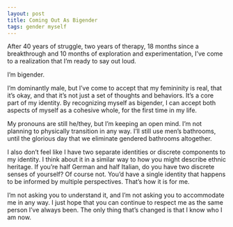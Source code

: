 ```yaml
---
layout: post
title: Coming Out As Bigender
tags: gender myself
---
```


After 40 years of struggle, two years of therapy, 18 months since a breakthrough and 10 months of exploration and experimentation, I’ve come to a realization that I’m ready to say out loud.

I’m bigender.

I’m dominantly male, but I’ve come to accept that my femininity is real, that it’s okay, and that it’s not just a set of thoughts and behaviors. It’s a core part of my identity. By recognizing myself as bigender, I can accept both aspects of myself as a cohesive whole, for the first time in my life.

My pronouns are still he/they, but I’m keeping an open mind. I’m not planning to physically transition in any way. I’ll still use men’s bathrooms, until the glorious day that we eliminate gendered bathrooms altogether.

I also don’t feel like I have two separate identities or discrete components to my identity. I think about it in a similar way to how you might describe ethnic heritage. If you’re half German and half Italian, do you have two discrete senses of yourself? Of course not. You’d have a single identity that happens to be informed by multiple perspectives. That’s how it is for me.

I’m not asking you to understand it, and I’m not asking you to accommodate me in any way. I just hope that you can continue to respect me as the same person I’ve always been. The only thing that’s changed is that I know who I am now.
